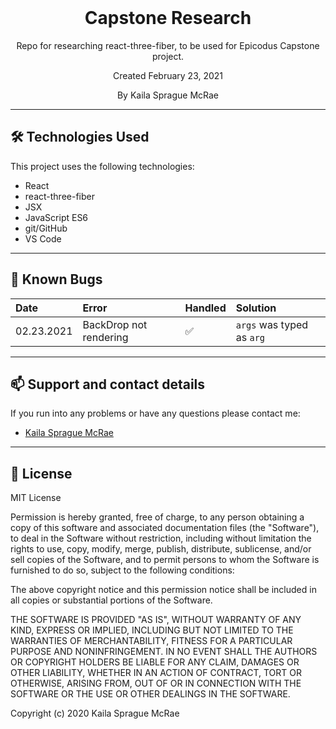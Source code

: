 <br>
<h1 align = "center">
  <b>Capstone Research</b>
</h1>

<p align = "center">
  Repo for researching react-three-fiber, to be used for Epicodus Capstone project.
</p>

<p align = "center"> 
  Created February 23, 2021 
</p>

<p align = "center">
  By Kaila Sprague McRae
</p>

--------------------

## 🛠️ Technologies Used

This project uses the following technologies:

- React
- react-three-fiber
- JSX
- JavaScript ES6
- git/GitHub
- VS Code

-------------------

## 🐛 Known Bugs

| Date | Error | Handled | Solution |
| :------------- | :------------- | :------------- | :------------- |
| 02.23.2021 | BackDrop not rendering | ✅ | `args` was typed as `arg` |

-------------------

## 📫 Support and contact details

If you run into any problems or have any questions please contact me:
- [Kaila Sprague McRae](mailto:kaila.sprague@icloud.com)

-------------------

## 📘 License

MIT License

Permission is hereby granted, free of charge, to any person obtaining a copy
of this software and associated documentation files (the "Software"), to deal
in the Software without restriction, including without limitation the rights
to use, copy, modify, merge, publish, distribute, sublicense, and/or sell
copies of the Software, and to permit persons to whom the Software is
furnished to do so, subject to the following conditions:

The above copyright notice and this permission notice shall be included in all
copies or substantial portions of the Software.

THE SOFTWARE IS PROVIDED "AS IS", WITHOUT WARRANTY OF ANY KIND, EXPRESS OR
IMPLIED, INCLUDING BUT NOT LIMITED TO THE WARRANTIES OF MERCHANTABILITY,
FITNESS FOR A PARTICULAR PURPOSE AND NONINFRINGEMENT. IN NO EVENT SHALL THE
AUTHORS OR COPYRIGHT HOLDERS BE LIABLE FOR ANY CLAIM, DAMAGES OR OTHER
LIABILITY, WHETHER IN AN ACTION OF CONTRACT, TORT OR OTHERWISE, ARISING FROM,
OUT OF OR IN CONNECTION WITH THE SOFTWARE OR THE USE OR OTHER DEALINGS IN THE
SOFTWARE.

Copyright (c) 2020 Kaila Sprague McRae